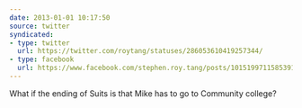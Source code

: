 ```yaml
---
date: 2013-01-01 10:17:50
source: twitter
syndicated:
- type: twitter
  url: https://twitter.com/roytang/statuses/286053610419257344/
- type: facebook
  url: https://www.facebook.com/stephen.roy.tang/posts/10151997115853912
---
```


What if the ending of Suits is that Mike has to go to Community college?